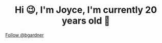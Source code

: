 <h1 align="center">Hi 😉, I'm Joyce, I'm currently 20 years old 🤠</h1>

<a href="https://twitter.com/bgardner" class="twitter-follow-button" data-show-count="true" data-size="large">Follow @bgardner</a>
